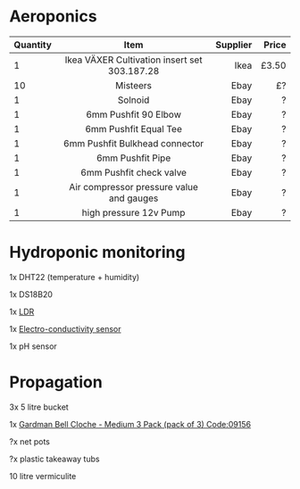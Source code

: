 # Aeroponics


| Quantity        | Item           | Supplier  | Price|
| ------------- |:-------------:| -----:|-----:|
| 1      | Ikea VÄXER Cultivation insert set 303.187.28 | Ikea | £3.50|
| 10     | Misteers | Ebay | £?|
| 1      | Solnoid | Ebay | ?|
| 1      | 6mm Pushfit 90 Elbow | Ebay | ?|
| 1      | 6mm Pushfit Equal Tee | Ebay | ?|
| 1      | 6mm Pushfit Bulkhead connector | Ebay | ?|
| 1      | 6mm Pushfit Pipe | Ebay | ?|
| 1      | 6mm Pushfit check valve | Ebay | ?|
| 1      | Air compressor pressure value and gauges | Ebay | ?|
| 1      | high pressure 12v Pump | Ebay | ?|


# Hydroponic monitoring

1x DHT22 (temperature + humidity)

1x DS18B20

1x [LDR](https://github.com/DzikuVx/attiny_photoresistor_i2c)

1x [Electro-conductivity sensor](https://hackaday.io/project/7008-fly-wars-a-hackers-solution-to-world-hunger/log/24646-three-dollar-ec-ppm-meter-arduino)

1x pH sensor


# Propagation

3x 5 litre bucket

1x [Gardman Bell Cloche - Medium 3 Pack (pack of 3) Code:09156](https://www.gardman.co.uk/growing/grow-your-own/cloches-plant-protection/bell-cloche-medium-3.html)

?x net pots

?x plastic takeaway tubs

10 litre vermiculite